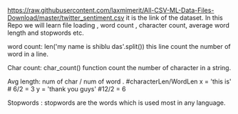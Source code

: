 https://raw.githubusercontent.com/laxmimerit/All-CSV-ML-Data-Files-Download/master/twitter_sentiment.csv
it is the link of the dataset. In this Repo we will learn file loading , word count , character count, average word length and stopwords etc.


word count: len('my name is shiblu das'.split())
this line count the number of word in a line. 

Char count: char_count() function count the number of character in a string. 

Avg length: num of char / num of word .
#characterLen/WordLen
x = 'this is' # 6/2 = 3
y = 'thank you guys'  #12/2 = 6

Stopwords : stopwords are the words which is used most in any language. 


